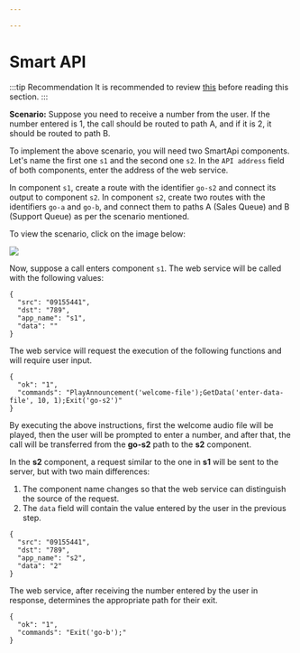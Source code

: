 ```yaml
---

---
```

# Smart API

:::tip Recommendation
It is recommended to review [this](../SimotelWebhooks/DialplanApiComponents/smart_api) before reading this section.
:::

**Scenario:** Suppose you need to receive a number from the user. If the number entered is 1, the call should be routed to path A, and if it is 2, it should be routed to path B.

To implement the above scenario, you will need two SmartApi components. Let's name the first one `s1` and the second one `s2`. In the `API address` field of both components, enter the address of the web service. 

In component `s1`, create a route with the identifier `go-s2` and connect its output to component `s2`. In component `s2`, create two routes with the identifiers `go-a` and `go-b`, and connect them to paths A (Sales Queue) and B (Support Queue) as per the scenario mentioned.

To view the scenario, click on the image below:

<a href='https://dialplan.mysup.ir/live/plan/fdckb8z6kula9q4o3jyug872z3otnhgmdco6w0gzawg7cte78a' target='_blank'><img src='https://dialplan.mysup.ir/live/thumb/fdckb8z6kula9q4o3jyug872z3otnhgmdco6w0gzawg7cte78a/plan.png' /></a>

Now, suppose a call enters component `s1`. The web service will be called with the following values:

```shell
{
  "src": "09155441",
  "dst": "789",
  "app_name": "s1",
  "data": ""
}
```

The web service will request the execution of the following functions and will require user input.

```shell
{
  "ok": "1",
  "commands": "PlayAnnouncement('welcome-file');GetData('enter-data-file', 10, 1);Exit('go-s2')"
}
```

By executing the above instructions, first the welcome audio file will be played, then the user will be prompted to enter a number, and after that, the call will be transferred from the **go-s2** path to the **s2** component.

In the **s2** component, a request similar to the one in **s1** will be sent to the server, but with two main differences:  
1. The component name changes so that the web service can distinguish the source of the request.  
2. The `data` field will contain the value entered by the user in the previous step.

```shell
{
  "src": "09155441",
  "dst": "789",
  "app_name": "s2",
  "data": "2"
}
```

The web service, after receiving the number entered by the user in response, determines the appropriate path for their exit.

```shell
{
  "ok": "1",
  "commands": "Exit('go-b');"
}
```